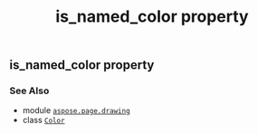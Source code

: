 ﻿---
title: is_named_color property
second_title: Aspose.Page for Python via .NET API References
description: 
type: docs
weight: 720
url: /python-net/aspose.page.drawing/color/is_named_color/
is_root: false
---

## is_named_color property


### See Also
* module [`aspose.page.drawing`](../../)
* class [`Color`](/page/python-net/aspose.page.drawing/color)
